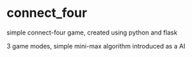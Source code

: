 # connect_four
simple connect-four game, created using python and flask

3 game modes, simple mini-max algorithm introduced as a AI
